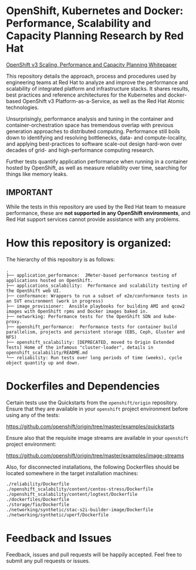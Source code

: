# OpenShift, Kubernetes and Docker: Performance, Scalability and Capacity Planning Research by Red Hat

[OpenShift v3 Scaling, Performance and Capacity Planning Whitepaper](https://access.redhat.com/articles/2191731 "OpenShift v3 Scaling, Performance and Capacity Planning Whitepaper")

This repository details the approach, process and procedures used by engineering teams at Red Hat to analyze and improve the performance and scalability of integrated platform and infrastructure stacks.  It shares results, best practices and reference architectures for the Kubernetes and docker-based OpenShift v3 Platform-as-a-Service, as well as the Red Hat Atomic technologies.

Unsurprisingly, performance analysis and tuning in the container and container-orchestration space has tremendous overlap with previous generation approaches to distributed computing.  Performance still boils down to identifying and resolving bottlenecks, data- and compute-locality, and applying best-practices to software scale-out design hard-won over decades of grid- and high-performance computing research.

Further tests quantify application performance when running in a container hosted by OpenShift, as well as measure reliability over time, searching for things like memory leaks.

## IMPORTANT 
While the tests in this repository are used by the Red Hat team to measure performance, these are **not supported in any OpenShift environments**, and Red Hat support services cannot provide assistance with any problems.

# How this repository is organized:
The hierarchy of this repository is as follows:

```
.
├── application_performance:  JMeter-based performance testing of applications hosted on OpenShift.
├── applications_scalability:  Performance and scalability testing of the OpenShift web UI.
├── conformance: Wrappers to run a subset of e2e/conformance tests in an SVT environment (work in progress)
├── image_provisioner:  Ansible playbooks for building AMI and qcow2 images with OpenShift rpms and Docker images baked in.
├── networking: Performance tests for the OpenShift SDN and kube-proxy.
├── openshift_performance:  Performance tests for container build parallelism, projects and persistent storage (EBS, Ceph, Gluster and NFS)
├── openshift_scalability: [DEPRECATED, moved to Origin Extended Tests] Home of the infamous "cluster-loader", details in openshift_scalability/README.md
└── reliability: Run tests over long periods of time (weeks), cycle object quantity up and down.
```

# Dockerfiles and Dependencies
Certain tests use the Quickstarts from the `openshift/origin` repository. Ensure that they are available in your `openshift` project environment before using any of the tests:

https://github.com/openshift/origin/tree/master/examples/quickstarts

Ensure also that the requisite image streams are available in your `openshift` project environment:

https://github.com/openshift/origin/tree/master/examples/image-streams

Also, for disconnected installations, the following Dockerfiles should be located somewhere in the target installation machines:

```
./reliability/Dockerfile
./openshift_scalability/content/centos-stress/Dockerfile
./openshift_scalability/content/logtest/Dockerfile
./dockerfiles/Dockerfile
./storage/fio/Dockerfile
./networking/synthetic/stac-s2i-builder-image/Dockerfile
./networking/synthetic/uperf/Dockerfile
```

# Feedback and Issues

Feedback, issues and pull requests will be happily accepted. Feel free to submit any pull requests or issues.
